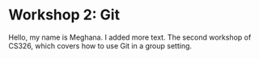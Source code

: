 # Workshop 2: Git

Hello, my name is Meghana.
I added more text.
The second workshop of CS326, which covers how to use Git in a group setting.
